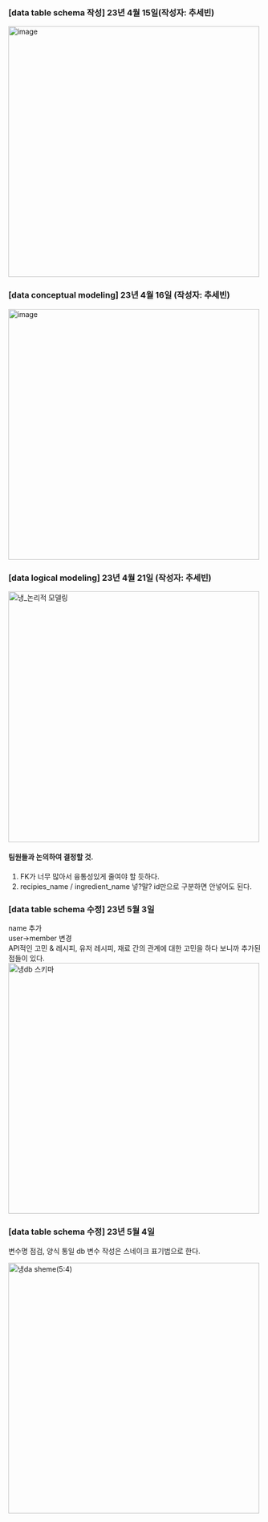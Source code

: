 
### [data table schema 작성] 23년 4월 15일(작성자: 추세빈)
<img width="500" alt="image" src="https://user-images.githubusercontent.com/102461290/233582765-b1c24259-94f4-4794-ad57-1a376ff054d4.png">



### [data conceptual modeling] 23년 4월 16일 (작성자: 추세빈)
<img width="500" alt="image" src="https://user-images.githubusercontent.com/102461290/233585521-6a66977f-e495-4c68-8fae-86661f922042.png">

### [data logical modeling] 23년 4월 21일 (작성자: 추세빈)
<img width="500" alt="냉_논리적 모델링" src="https://user-images.githubusercontent.com/102461290/233584597-46bdf057-c8b2-49f7-815b-4a6dae50d3af.png">


#### 팀원들과 논의하여 결정할 것.
1. FK가 너무 많아서 융통성있게 줄여야 할 듯하다.
2. recipies_name / ingredient_name 넣?말? id만으로 구분하면 안넣어도 된다.

### [data table schema 수정] 23년 5월 3일
   name 추가   
   user->member 변경   
   API적인 고민 & 레시피, 유저 레시피, 재료 간의 관계에 대한 고민을 하다 보니까 추가된 점들이 있다. 
   <img width="500" alt="냉db 스키마" src="https://user-images.githubusercontent.com/102461290/235827140-c6b269cb-163b-436f-91fc-0885f2e7f80f.png">

### [data table schema 수정] 23년 5월 4일
   변수명 점검, 양식 통일
   db 변수 작성은 스네이크 표기법으로 한다.

<img width="500" alt="냉da sheme(5:4)" src="https://user-images.githubusercontent.com/102461290/236084084-5e99147f-5da4-4dcb-bbe8-540c973ca014.png">
